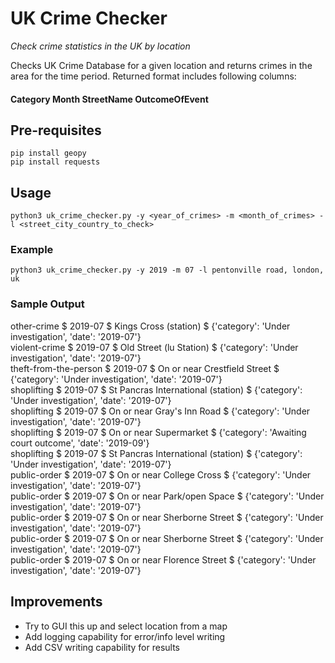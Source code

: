 # UK Crime Checker
_Check crime statistics in the UK by location_

Checks UK Crime Database for a given location and returns crimes in the area for the time period. Returned format includes following columns:
#### Category     Month    StreetName     OutcomeOfEvent


## Pre-requisites
`
pip install geopy
`  
`
pip install requests
`

## Usage

`
python3 uk_crime_checker.py -y <year_of_crimes> -m <month_of_crimes> -l <street_city_country_to_check>
`
### Example
`
python3 uk_crime_checker.py -y 2019 -m 07 -l pentonville road, london, uk
`

### Sample Output

other-crime $ 2019-07 $ Kings Cross (station) $ {'category': 'Under investigation', 'date': '2019-07'}  
violent-crime $ 2019-07 $ Old Street (lu Station) $ {'category': 'Under investigation', 'date': '2019-07'}  
theft-from-the-person $ 2019-07 $ On or near Crestfield Street $ {'category': 'Under investigation', 'date': '2019-07'}  
shoplifting $ 2019-07 $ St Pancras International (station) $ {'category': 'Under investigation', 'date': '2019-07'}  
shoplifting $ 2019-07 $ On or near Gray's Inn Road $ {'category': 'Under investigation', 'date': '2019-07'}  
shoplifting $ 2019-07 $ On or near Supermarket $ {'category': 'Awaiting court outcome', 'date': '2019-09'}  
shoplifting $ 2019-07 $ St Pancras International (station) $ {'category': 'Under investigation', 'date': '2019-07'}  
public-order $ 2019-07 $ On or near College Cross $ {'category': 'Under investigation', 'date': '2019-07'}  
public-order $ 2019-07 $ On or near Park/open Space $ {'category': 'Under investigation', 'date': '2019-07'}  
public-order $ 2019-07 $ On or near Sherborne Street $ {'category': 'Under investigation', 'date': '2019-07'}  
public-order $ 2019-07 $ On or near Sherborne Street $ {'category': 'Under investigation', 'date': '2019-07'}  
public-order $ 2019-07 $ On or near Florence Street $ {'category': 'Under investigation', 'date': '2019-07'}  

## Improvements
* Try to GUI this up and select location from a map
* Add logging capability for error/info level writing
* Add CSV writing capability for results 
